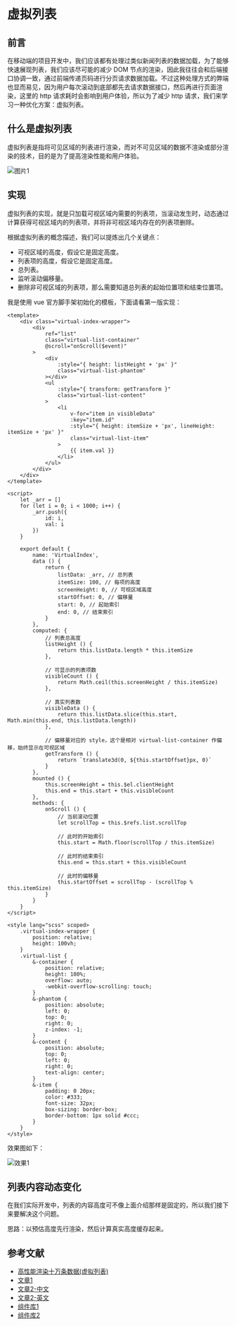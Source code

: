 # 虚拟列表

## 前言

在移动端的项目开发中，我们应该都有处理过类似新闻列表的数据加载，为了能够快速展现列表，我们应该尽可能的减少 DOM 节点的渲染，因此我往往会和后端接口协调一致，通过前端传递页码进行分页请求数据加载。不过这种处理方式的弊端也显而易见，因为用户每次滚动到底部都先去请求数据接口，然后再进行页面渲染，这里的 http 请求耗时会影响到用户体验，所以为了减少 http 请求，我们来学习一种优化方案：虚拟列表。

## 什么是虚拟列表

虚拟列表是指将可见区域的列表进行渲染，而对不可见区域的数据不渲染或部分渲染的技术，目的是为了提高渲染性能和用户体验。

![图片1](../../assets/js_subject/virtual_list0.jpg)

## 实现

虚拟列表的实现，就是只加载可视区域内需要的列表项，当滚动发生时，动态通过计算获得可视区域内的列表项，并将非可视区域内存在的列表项删除。

根据虚拟列表的概念描述，我们可以提炼出几个关键点：

- 可视区域的高度，假设它是固定高度。
- 列表项的高度，假设它是固定高度。
- 总列表。
- 监听滚动偏移量。
- 删除非可视区域的列表项，那么需要知道总列表的起始位置项和结束位置项。

我是使用 vue 官方脚手架初始化的模板，下面请看第一版实现：
```vue
<template>
    <div class="virtual-index-wrapper">
        <div
            ref="list"
            class="virtual-list-container"
            @scroll="onScroll($event)"
        >
            <div
                :style="{ height: listHeight + 'px' }"
                class="virtual-list-phantom"
            ></div>
            <ul
                :style="{ transform: getTransform }"
                class="virtual-list-content"
            >
                <li
                    v-for="item in visibleData"
                    :key="item.id"
                    :style="{ height: itemSize + 'px', lineHeight: itemSize + 'px' }"
                    class="virtual-list-item"
                >
                    {{ item.val }}
                </li>
            </ul>
        </div>
    </div>
</template>

<script>
    let _arr = []
    for (let i = 0; i < 1000; i++) {
        _arr.push({
            id: i,
            val: i
        })
    }

    export default {
        name: 'VirtualIndex',
        data () {
            return {
                listData: _arr, // 总列表
                itemSize: 100, // 每项的高度
                screenHeight: 0, // 可视区域高度
                startOffset: 0, // 偏移量
                start: 0, // 起始索引
                end: 0, // 结束索引
            }
        },
        computed: {
            // 列表总高度
            listHeight () {
                return this.listData.length * this.itemSize
            },

            // 可显示的列表项数
            visibleCount () {
                return Math.ceil(this.screenHeight / this.itemSize)
            },

            // 真实列表数
            visibleData () {
                return this.listData.slice(this.start, Math.min(this.end, this.listData.length))
            },

            // 偏移量对应的 style，这个是相对 virtual-list-container 作偏移，始终显示在可视区域
            getTransform () {
                return `translate3d(0, ${this.startOffset}px, 0)`
            }
        },
        mounted () {
            this.screenHeight = this.$el.clientHeight
            this.end = this.start + this.visibleCount
        },
        methods: {
            onScroll () {
                // 当前滚动位置
                let scrollTop = this.$refs.list.scrollTop

                // 此时的开始索引
                this.start = Math.floor(scrollTop / this.itemSize)

                // 此时的结束索引
                this.end = this.start + this.visibleCount

                // 此时的偏移量
                this.startOffset = scrollTop - (scrollTop % this.itemSize)
            }
        }
    }
</script>

<style lang="scss" scoped>
    .virtual-index-wrapper {
        position: relative;
        height: 100vh;
    }
    .virtual-list {
        &-container {
            position: relative;
            height: 100%;
            overflow: auto;
            -webkit-overflow-scrolling: touch;
        }
        &-phantom {
            position: absolute;
            left: 0;
            top: 0;
            right: 0;
            z-index: -1;
        }
        &-content {
            position: absolute;
            top: 0;
            left: 0;
            right: 0;
            text-align: center;
        }
        &-item {
            padding: 0 20px;
            color: #333;
            font-size: 32px;
            box-sizing: border-box;
            border-bottom: 1px solid #ccc;
        }
    }
</style>
```

效果图如下：

![效果1]()

## 列表内容动态变化

在我们实际开发中，列表的内容高度可不像上面介绍那样是固定的，所以我们接下来要解决这个问题。

思路：以预估高度先行渲染，然后计算真实高度缓存起来。

## 参考文献

- [高性能渲染十万条数据(虚拟列表)](https://juejin.cn/post/6844903982742110216#heading-0)
- [文章1](https://github.com/dwqs/blog/issues/70)
- [文章2-中文](https://juejin.cn/post/6937939870018961439)
- [文章2-英文](https://betterprogramming.pub/how-to-create-smooth-endless-scrolling-in-vue-js-4fc9180645ef)
- [组件库1](https://github.com/Akryum/vue-virtual-scroller)
- [组件库2](https://github.com/tangbc/vue-virtual-scroll-list)